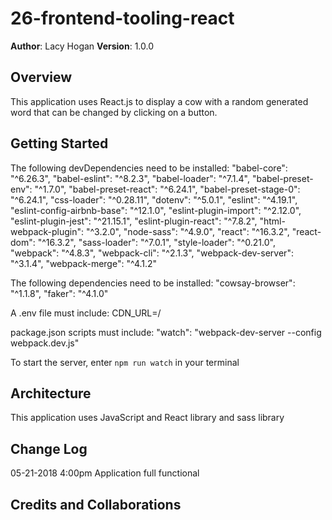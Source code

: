 # 26-frontend-tooling-react
**Author**: Lacy Hogan
**Version**: 1.0.0 

## Overview
This application uses React.js to display a cow with a random generated word that can be changed by clicking on a button.

## Getting Started
The following devDependencies need to be installed:
  "babel-core": "^6.26.3",
  "babel-eslint": "^8.2.3",
  "babel-loader": "^7.1.4",
  "babel-preset-env": "^1.7.0",
  "babel-preset-react": "^6.24.1",
  "babel-preset-stage-0": "^6.24.1",
  "css-loader": "^0.28.11",
  "dotenv": "^5.0.1",
  "eslint": "^4.19.1",
  "eslint-config-airbnb-base": "^12.1.0",
  "eslint-plugin-import": "^2.12.0",
  "eslint-plugin-jest": "^21.15.1",
  "eslint-plugin-react": "^7.8.2",
  "html-webpack-plugin": "^3.2.0",
  "node-sass": "^4.9.0",
  "react": "^16.3.2",
  "react-dom": "^16.3.2",
  "sass-loader": "^7.0.1",
  "style-loader": "^0.21.0",
  "webpack": "^4.8.3",
  "webpack-cli": "^2.1.3",
  "webpack-dev-server": "^3.1.4",
  "webpack-merge": "^4.1.2"

The following dependencies need to be installed:
  "cowsay-browser": "^1.1.8",
  "faker": "^4.1.0"

A .env file must include:
  CDN_URL=/

package.json scripts must include:
  "watch": "webpack-dev-server --config webpack.dev.js"

To start the server, enter `npm run watch` in your terminal

## Architecture
This application uses JavaScript and React library and sass library 

## Change Log
05-21-2018 4:00pm Application full functional 

## Credits and Collaborations